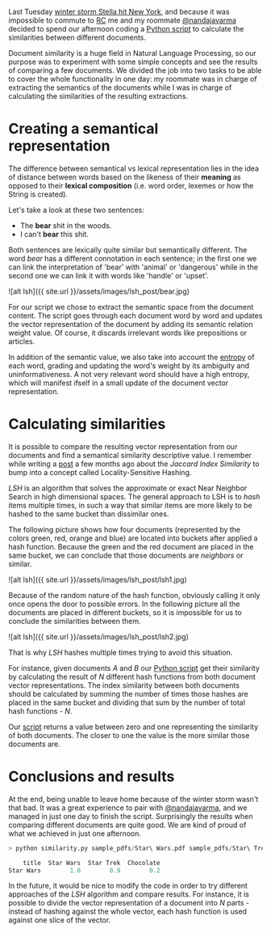 Last Tuesday [winter storm Stella hit New York](http://www.independent.co.uk/news/world/americas/stella-storm-blizzard-emergency-weather-ice-rain-a7630316.html), and because it was impossible to commute to [RC](https://www.recurse.com/) me and my roommate [@nandajavarma](https://twitter.com/nandajavarma) decided to spend our afternoon coding a [Python script](https://github.com/nandajavarma/document-similarity) to calculate the similarities between different documents.

Document similarity is a huge field in Natural Language Processing, so our purpose was to experiment with some simple concepts and see the results of comparing a few documents. We divided the job into two tasks to be able to cover the whole functionality in one day: my roommate was in charge of extracting the semantics of the documents while I was in charge of calculating the similarities of the resulting extractions.

# Creating a semantical representation

The difference between semantical vs lexical representation lies in the idea of distance between words based on the likeness of their **meaning** as opposed to their **lexical composition** (i.e. word order, lexemes or how the String is created).

Let's take a look at these two sentences:
- The **bear** shit in the woods.
- I can't **bear** this shit.

Both sentences are lexically quite similar but semantically different. The word *bear* has a different connotation in each sentence; in the first one we can link the interpretation of 'bear' with 'animal' or 'dangerous' while in the second one we can link it with words like 'handle' or 'upset'.


![alt lsh]({{ site.url }}/assets/images/lsh_post/bear.jpg)

For our script we chose to extract the semantic space from the document content. The script goes through each document word by word and updates the vector representation of the document by adding its semantic relation weight value. Of course, it discards irrelevant words like prepositions or articles.

In addition of the semantic value, we also take into account the [entropy](https://www.quora.com/What-is-high-entropy-data) of each word, grading and updating the word's weight by its ambiguity and uninformativeness. A not very relevant word should have a high entropy, which will manifest ifself in a small update of the document vector representation.

# Calculating similarities

It is possible to compare the resulting vector representation from our documents and find a semantical similarity descriptive value. I remember while writing a [post](https://jootse84.github.io/notes/jaccard-index-calculation-in-R) a few months ago about the *Jaccard Index Similarity* to bump into a concept called Locality-Sensitive Hashing.

*LSH* is an algorithm that solves the approximate or exact Near Neighbor Search in high dimensional spaces. The general approach to LSH is to *hash* items multiple times, in such a way that similar items are more likely to be hashed to the same bucket than dissimilar ones.

The following picture shows how four documents (represented by the colors green, red, orange and blue) are located into buckets after applied a hash function. Because the green and the red document are placed in the same bucket, we can conclude that those documents are *neighbors* or similar.

![alt lsh]({{ site.url }}/assets/images/lsh_post/lsh1.jpg)

Because of the random nature of the hash function, obviously calling it only once opens the door to possible errors. In the following picture all the documents are placed in different buckets, so it is impossible for us to conclude the similarities between them.

![alt lsh]({{ site.url }}/assets/images/lsh_post/lsh2.jpg)

That is why *LSH* hashes multiple times trying to avoid this situation.

For instance, given documents *A* and *B* our [Python script](https://github.com/nandajavarma/document-similarity) get their similarity by calculating the result of *N* different hash functions from both document vector representations. The index similarity between both documents should be calculated by summing the number of times those hashes are placed in the same bucket and dividing that sum by the number of total hash functions - *N*.

Our [script](https://github.com/nandajavarma/document-similarity) returns a value between zero and one representing the similarity of both documents. The closer to one the value is the more similar those documents are.

# Conclusions and results

At the end, being unable to leave home because of the winter storm wasn't that bad. It was a great experience to pair with [@nandajavarma](https://twitter.com/nandajavarma), and we managed in just one day to finish the script. Surprisingly the results when comparing different documents are quite good. We are kind of proud of what we achieved in just one afternoon.

```python
> python similarity.py sample_pdfs/Star\ Wars.pdf sample_pdfs/Star\ Trek.pdf sample_pdfs/Chocolate.pdf 

    title  Star Wars  Star Trek  Chocolate
Star Wars        1.0        0.9        0.2
```

In the future, it would be nice to modify the code in order to try different approaches of the *LSH* algorithm and compare results. For instance, it is possible to divide the vector representation of a document into *N* parts - instead of hashing against the whole vector, each hash function is used against one slice of the vector.


